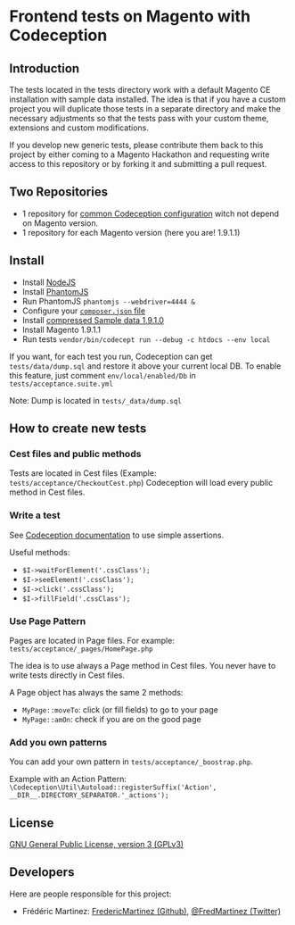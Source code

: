 # Frontend tests on Magento with Codeception

## Introduction 

The tests located in the tests directory work with a default Magento CE installation with sample data installed.
The idea is that if you have a custom project you will duplicate those tests in a separate directory and make the necessary adjustments so that the tests pass with your custom theme, extensions and custom modifications.

If you develop new generic tests, please contribute them back to this project by either coming to a Magento Hackathon and requesting write access to this repository or by forking it and submitting a pull request.

## Two Repositories

* 1 repository for [common Codeception configuration](https://github.com/PH2M/codeception-magento) witch not depend on Magento version.
* 1 repository for each Magento version (here you are! 1.9.1.1)

## Install

* Install [NodeJS](INSTALL_NODEJS.md)
* Install [PhantomJS](INSTALL_PHANTOMJS.md)
* Run PhantomJS `phantomjs --webdriver=4444 &`
* Configure your [`composer.json` file](CONFIGURE_COMPOSER.md)
* Install [compressed Sample data 1.9.1.0](https://github.com/Vinai/compressed-magento-sample-data)
* Install Magento 1.9.1.1
* Run tests `vendor/bin/codecept run --debug -c htdocs --env local`


If you want, for each test you run, Codeception can get `tests/data/dump.sql` and restore it above your current local DB.
To enable this feature, just comment `env/local/enabled/Db` in `tests/acceptance.suite.yml`

Note: Dump is located in `tests/_data/dump.sql`

## How to create new tests

### Cest files and public methods

Tests are located in Cest files (Example: `tests/acceptance/CheckoutCest.php`)
Codeception will load every public method in Cest files.


### Write a test

See [Codeception documentation](http://codeception.com/docs/04-AcceptanceTests) to use simple assertions.

Useful methods:

* `$I->waitForElement('.cssClass');`
* `$I->seeElement('.cssClass');`
* `$I->click('.cssClass');`
* `$I->fillField('.cssClass');`

### Use Page Pattern

Pages are located in Page files.
For example: `tests/acceptance/_pages/HomePage.php`

The idea is to use always a Page method in Cest files.
You never have to write tests directly in Cest files.

A Page object has always the same 2 methods:

* `MyPage::moveTo`: click (or fill fields) to go to your page
* `MyPage::amOn`: check if you are on the good page


### Add you own patterns

You can add your own pattern in `tests/acceptance/_boostrap.php`.

Example with an Action Pattern: `\Codeception\Util\Autoload::registerSuffix('Action', __DIR__.DIRECTORY_SEPARATOR.'_actions');`


### 

## License

[GNU General Public License, version 3 (GPLv3)](./LICENCE)

## Developers

Here are people responsible for this project:

* Frédéric Martinez: [FredericMartinez (Github)](https://github.com/FredericMartinez), [@FredMartinez (Twitter)](https://twitter.com/FredMartinez)
